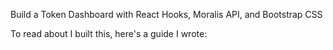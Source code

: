 Build a Token Dashboard with React Hooks, Moralis API, and Bootstrap CSS

To read about I built this, here's a guide I wrote:
